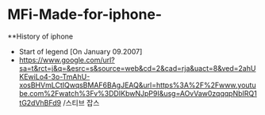 # MFi-Made-for-iphone-

**History of iphone
- Start of legend [On January 09.2007]
- <https://www.google.com/url?sa=t&rct=j&q=&esrc=s&source=web&cd=2&cad=rja&uact=8&ved=2ahUKEwiLo4-3o-TmAhU-xosBHVmLCtIQwqsBMAF6BAgJEAQ&url=https%3A%2F%2Fwww.youtube.com%2Fwatch%3Fv%3DDIKbwNJpP9I&usg=AOvVaw0zqqqpNbIRQ1tG2dVhBFd9> /스티브 잡스

